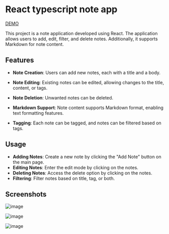 # React typescript note app

[DEMO](https://luminous-yeot-8cc9d4.netlify.app/)

This project is a note application developed using React. The application allows users to add, edit, filter, and delete notes. Additionally, it supports Markdown for note content.

## Features

- **Note Creation**: Users can add new notes, each with a title and a body.

- **Note Editing**: Existing notes can be edited, allowing changes to the title, content, or tags.

- **Note Deletion**: Unwanted notes can be deleted.

- **Markdown Support**: Note content supports Markdown format, enabling text formatting features.

- **Tagging**: Each note can be tagged, and notes can be filtered based on tags.


## Usage

- **Adding Notes**: Create a new note by clicking the "Add Note" button on the main page.
- **Editing Notes**: Enter the edit mode by clicking on the notes.
- **Deleting Notes**: Access the delete option by clicking on the notes.
- **Filtering**: Filter notes based on title, tag, or both.

## Screenshots

![image](https://github.com/ferhatkplnn/react-typescript-note-app/assets/29931637/806de659-39d1-44f1-9d25-c12032c2b784)

![image](https://github.com/ferhatkplnn/react-typescript-note-app/assets/29931637/80eda23e-f4d2-4d16-acbf-68371b451e3e)

![image](https://github.com/ferhatkplnn/react-typescript-note-app/assets/29931637/395ef3ab-24e5-487b-912c-ed91b15ede03)
